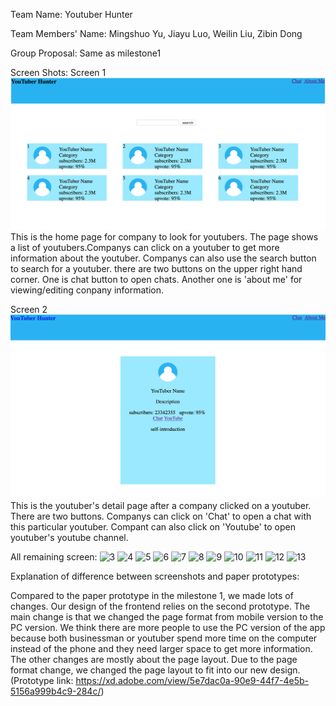 
Team Name: Youtuber Hunter

Team Members' Name: Mingshuo Yu, Jiayu Luo, Weilin Liu, Zibin Dong

Group Proposal: Same as milestone1

Screen Shots:
Screen 1
![Screen 1](screen1.png)
This is the home page for company to look for youtubers. The page shows a list of youtubers.Companys can click on a youtuber to get more information about the youtuber. Companys can also use the search button to search for a youtuber. there are two buttons on the upper right hand corner. One is chat button to open chats. Another one is 'about me' for viewing/editing conpany information.

Screen 2
![Screen 2](screen2.png)
This is the youtuber's detail page after a company clicked on a youtuber. There are two buttons. Companys can click on 'Chat' to open a chat with this particular youtuber. Compant can also click on 'Youtube' to open youtuber's youtube channel.

All remaining screen:
![3](3)
![4](4)
![5](5)
![6](6)
![7](7)
![8](8)
![9](9)
![10](10)
![11](11)
![12](12)
![13](13)

Explanation of difference between screenshots and paper prototypes:

  Compared to the paper prototype in the milestone 1, we made lots of changes. Our design of the frontend relies on the second prototype. The main change is that we changed the page format from mobile version to the PC version. We think there are more people to use the PC version of the app because both businessman or youtuber spend more time on the computer instead of the phone and they need larger space to get more information. The other changes are mostly about the page layout. Due to the page format change, we changed the page layout to fit into our new design.
(Prototype link: https://xd.adobe.com/view/5e7dac0a-90e9-44f7-4e5b-5156a999b4c9-284c/)


